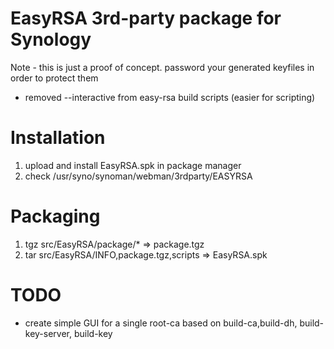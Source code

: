 EasyRSA 3rd-party package for Synology
======================================



Note - this is just a proof of concept. password your generated keyfiles in order to protect them

+ removed --interactive from easy-rsa build scripts (easier for scripting)


Installation
============

1. upload and install EasyRSA.spk in package manager 
2. check /usr/syno/synoman/webman/3rdparty/EASYRSA 



Packaging
============

1. tgz src/EasyRSA/package/* => package.tgz 
2. tar src/EasyRSA/INFO,package.tgz,scripts  => EasyRSA.spk


TODO
====

* create simple GUI for a single root-ca based on build-ca,build-dh, build-key-server, build-key
